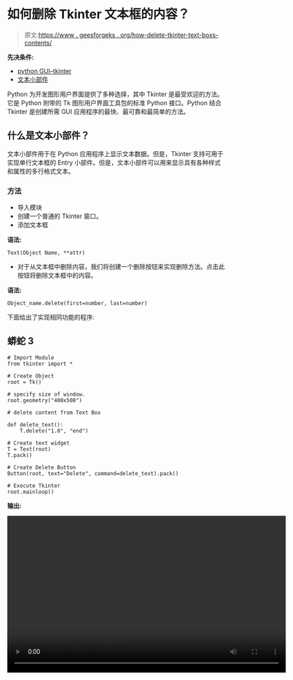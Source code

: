 # 如何删除 Tkinter 文本框的内容？

> 原文:[https://www . geesforgeks . org/how-delete-tkinter-text-boxs-contents/](https://www.geeksforgeeks.org/how-to-delete-tkinter-text-boxs-contents/)

**先决条件:**

*   [python GUI–tkinter](https://www.geeksforgeeks.org/python-gui-tkinter/)
*   [文本小部件](https://www.geeksforgeeks.org/python-tkinter-text-widget/)

Python 为开发图形用户界面提供了多种选择，其中 Tkinter 是最受欢迎的方法。它是 Python 附带的 Tk 图形用户界面工具包的标准 Python 接口。Python 结合 Tkinter 是创建所需 GUI 应用程序的最快、最可靠和最简单的方法。

## **什么是文本小部件？**

文本小部件用于在 Python 应用程序上显示文本数据。但是，Tkinter 支持可用于实现单行文本框的 Entry 小部件。但是，文本小部件可以用来显示具有各种样式和属性的多行格式文本。

### 方法

*   导入模块
*   创建一个普通的 Tkinter 窗口。
*   添加文本框

**语法:**

```
Text(Object Name, **attr)
```

*   对于从文本框中删除内容，我们将创建一个删除按钮来实现删除方法。点击此按钮将删除文本框中的内容。

**语法:**

```
Object_name.delete(first=number, last=number)
```

下面给出了实现相同功能的程序:

## 蟒蛇 3

```
# Import Module
from tkinter import *

# Create Object
root = Tk()

# specify size of window.
root.geometry("400x500")

# delete content from Text Box

def delete_text():
    T.delete("1.0", "end")

# Create text widget
T = Text(root)
T.pack()

# Create Delete Button
Button(root, text="Delete", command=delete_text).pack()

# Execute Tkinter
root.mainloop()
```

**输出:**

<video class="wp-video-shortcode" id="video-522822-1" width="640" height="360" preload="metadata" controls=""><source type="video/mp4" src="https://media.geeksforgeeks.org/wp-content/uploads/20201203184322/FreeOnlineScreenRecorderProject1.mp4?_=1">[https://media.geeksforgeeks.org/wp-content/uploads/20201203184322/FreeOnlineScreenRecorderProject1.mp4](https://media.geeksforgeeks.org/wp-content/uploads/20201203184322/FreeOnlineScreenRecorderProject1.mp4)</video>
